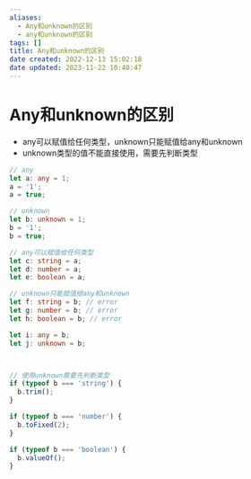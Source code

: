 ```yaml
---
aliases:
  - Any和unknown的区别
  - any和unknown的区别
tags: []
title: Any和unknown的区别
date created: 2022-12-13 15:02:18
date updated: 2023-11-22 10:40:47
---
```


# Any和unknown的区别

- any可以赋值给任何类型，unknown只能赋值给any和unknown
- unknown类型的值不能直接使用，需要先判断类型

```ts
// any
let a: any = 1;
a = '1';
a = true;

// unknown
let b: unknown = 1;
b = '1';
b = true;

// any可以赋值给任何类型
let c: string = a;
let d: number = a;
let e: boolean = a;

// unknown只能赋值给any和unknown
let f: string = b; // error
let g: number = b; // error
let h: boolean = b; // error

let i: any = b;
let j: unknown = b;



// 使用unknown需要先判断类型
if (typeof b === 'string') {
  b.trim();
}

if (typeof b === 'number') {
  b.toFixed(2);
}

if (typeof b === 'boolean') {
  b.valueOf();
}

```
